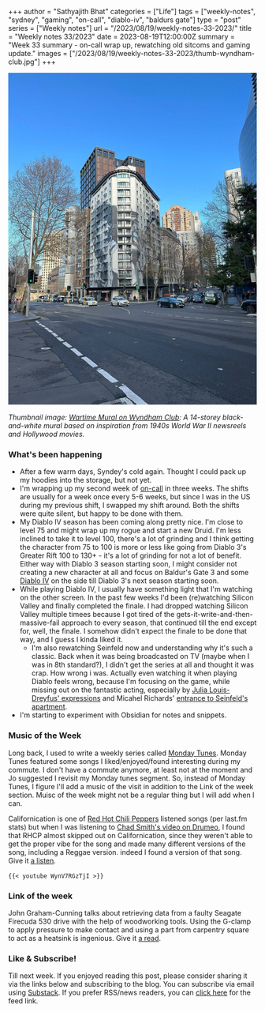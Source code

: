 +++
author = "Sathyajith Bhat"
categories = ["Life"]
tags = ["weekly-notes", "sydney", "gaming", "on-call", "diablo-iv", "baldurs gate"]
type = "post"
series = ["Weekly notes"]
url = "/2023/08/19/weekly-notes-33-2023/"
title = "Weekly notes 33/2023"
date = 2023-08-19T12:00:00Z
summary = "Week 33 summary - on-call wrap up, rewatching old sitcoms and gaming update."
images = ["/2023/08/19/weekly-notes-33-2023/thumb-wyndham-club.jpg"]
+++

![](thumb-wyndham-club.jpg)

_Thumbnail image: [Wartime Mural on Wyndham Club](https://streetartcities.com/markers/31870): A 14-storey black-and-white mural based on inspiration from 1940s World War II newsreels and Hollywood movies._ 


### What's been happening

* After a few warm days, Syndey's cold again. Thought I could pack up my hoodies into the storage, but not yet. 
* I'm wrapping up my second week of [on-call](/tags/on-call/) in three weeks. The shifts are usually for a week once every 5-6 weeks, but since I was in the US during my previous shift, I swapped my shift around. Both the shifts were quite silent, but happy to be done with them.
* My Diablo IV season has been coming along pretty nice. I'm close to level 75 and might wrap up my rogue and start a new Druid. I'm less inclined to take it to level 100, there's a lot of grinding and I think getting the character from 75 to 100 is more or less like going from Diablo 3's Greater Rift 100 to 130+ - it's a lot of grinding for not a lot of benefit. Either way with Diablo 3 season starting soon, I might consider not creating a new character at all and focus on Baldur's Gate 3 and some [Diablo IV](/tags/diablo-iv) on the side till Diablo 3's next season starting soon.
* While playing Diablo IV, I usually have something light that I'm watching on the other screen. In the past few weeks I'd been (re)watching Silicon Valley and finally completed the finale. I had dropped watching Silicon Valley multiple timees because I got tired of the gets-it-write-and-then-massive-fail approach to every season, that continued till the end except for, well, the finale. I somehow didn't expect the finale to be done that way, and I guess I kinda liked it. 
    * I'm also rewatching Seinfeld now and understanding why it's such a classic. Back when it was being broadcasted on TV (maybe when I was in 8th standard?), I didn't get the series at all and thought it was crap. How wrong i was. Actually even watching it when playing Diablo feels wrong, because I'm focusing on the game, while missing out on the fantastic acting, especially by [Julia Louis-Dreyfus' expressions](https://www.youtube.com/watch?v=ZTvtSKXwu0o) and Micahel Richards' [entrance to Seinfeld's apartment](https://www.youtube.com/watch?v=tZmf4uz_fRk&list=PLM5HYcF2798O_fcyYdIhQhXlJAHCS39WS).
* I'm starting to experiment with Obsidian for notes and snippets. 

### Music of the Week

Long back, I used to write a weekly series called [Monday Tunes](https://sathyabh.at/categories/monday-tunes/). Monday Tunes featured some songs I liked/enjoyed/found interesting during my commute. I don't have a commute anymore, at least not at the moment and Jo suggested I revisit my Monday tunes segment. So, instead of Monday Tunes, I figure I'll add a music of the visit in addition to the Link of the week section. Muisc of the week might not be a regular thing but I will add when I can. 

Californication is one of [Red Hot Chili Peppers](https://www.last.fm/music/Red+Hot+Chili+Peppers) listened songs (per last.fm stats) but when I was listening to [Chad Smith's video on Drumeo](https://www.youtube.com/watch?v=OdGZVxkNzIg&t=639s), I found that RHCP almost skipped out on Californication, since they weren't able to get the proper vibe for the song and made many different versions of the song, including a Reggae version. indeed I found a version of that song. Give it [a listen](https://www.youtube.com/watch?v=WynV7RGzTjI). 

    {{< youtube WynV7RGzTjI >}}

### Link of the week

John Graham-Cunning talks about retrieving data from a faulty Seagate Firecuda 530 drive with the help of woodworking tools. Using the G-clamp to apply pressure to make contact and using a part from carpentry square to act as a heatsink is ingenious. Give it [a read](https://blog.jgc.org/2023/08/retrieving-1tb-of-data-from-faulty.html).


### Like & Subscribe!

Till next week. If you enjoyed reading this post, please consider sharing it via the links below and subscribing to the blog. You can subscribe via email using [Substack](https://sathyabhat.substack.com/). If you prefer RSS/news readers, you can [click here](https://sathyabh.at/index.xml) for the feed link.